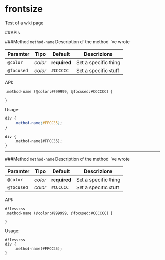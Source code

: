 frontsize
=========

Test of a wiki page




##APIs

###Method `method-name`
Description of the method I've wrote


Paramter | Tipo | Default | Descrizione
--- | --- | --- | ---
`@color` | *color* | **required** | Set a specific thing
`@focused` | *color* | `#CCCCCC` | Set a specific stuff

API:

```less
.method-name (@color:#999999, @focused:#CCCCCC) {
	
}
```

Usage:

```css
div {
	.method-name(#FFCC35);
}
```

```lesscss
div {
	.method-name(#FFCC35);
}
```

***



###Method `method-name`
Description of the method I've wrote


Paramter | Tipo | Default | Descrizione
--- | --- | --- | ---
`@color` | *color* | **required** | Set a specific thing
`@focused` | *color* | `#CCCCCC` | Set a specific stuff

API:

```
#!lesscss
.method-name (@color:#999999, @focused:#CCCCCC) {
	
}

```

Usage:

```
#!lesscss
div {
	.method-name(#FFCC35);
}
```

